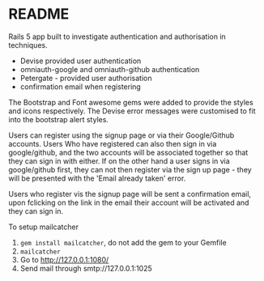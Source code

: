 # README

Rails 5 app built to investigate authentication and authorisation in techniques.
- Devise provided user authentication
- omniauth-google and omniauth-github authentication
- Petergate - provided user authorisation
- confirmation email when registering

The Bootstrap and Font awesome gems were added to provide the styles and icons respectively. The Devise error messages were customised to fit into the bootstrap alert styles.

Users can register using the signup page or via their Google/Github accounts. Users Who have registered can also then sign in via google/github, and the two accounts will be associated together so that they can sign in with either. If on the other hand a user signs in via google/github first, they can not then register via the sign up page - they will be presented with the 'Email already taken' error.

Users who register vis the signup page will be sent a confirmation email, upon fclicking on the link in the email their account will be activated and they can sign in.


To setup mailcatcher
1. `gem install mailcatcher`, do not add the gem to your Gemfile
2. `mailcatcher`
3. Go to http://127.0.0.1:1080/
4. Send mail through smtp://127.0.0.1:1025